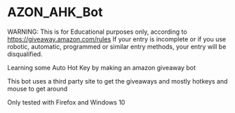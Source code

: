 # AZON_AHK_Bot
WARNING: This is for Educational purposes only, according to https://giveaway.amazon.com/rules If your entry is incomplete or if you use robotic, automatic, programmed or similar entry methods, your entry will be disqualified.

Learning some Auto Hot Key by making an amazon giveaway bot

This bot uses a third party site to get the giveaways and mostly hotkeys and mouse to get around

Only tested with Firefox and Windows 10

